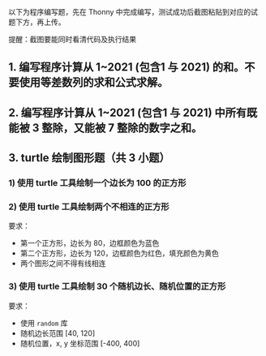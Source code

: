 
以下为程序编写题，先在 Thonny 中完成编写，测试成功后截图粘贴到对应的试题下方，再上传。

提醒：截图要能同时看清代码及执行结果

## 1. 编写程序计算从 1~2021 (包含1 与 2021) 的和。不要使用等差数列的求和公式求解。



## 2. 编写程序计算从 1~2021 (包含1 与 2021) 中所有既能被 3 整除，又能被 7 整除的数字之和。


## 3. turtle 绘制图形题（共 3 小题）
### 1) 使用 turtle 工具绘制一个边长为 100 的正方形


### 2) 使用 turtle 工具绘制两个不相连的正方形
要求：
* 第一个正方形，边长为 80，边框颜色为蓝色
* 第二个正方形，边长为 120，边框颜色为红色，填充颜色为黄色
* 两个图形之间不得有线相连


### 3) 使用 turtle 工具绘制 30 个随机边长、随机位置的正方形
要求：
* 使用 `random` 库
* 随机边长范围 [40, 120]
* 随机位置，x, y 坐标范围 [-400, 400]











